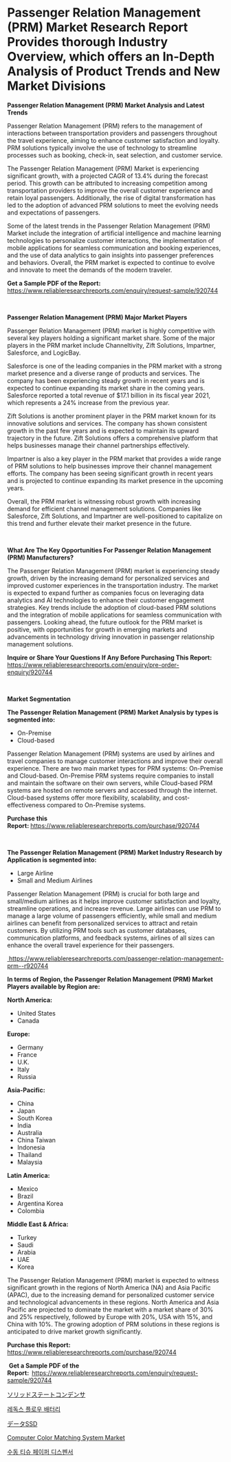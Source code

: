 <p><h1>Passenger Relation Management (PRM) Market Research Report Provides thorough Industry Overview, which offers an In-Depth Analysis of Product Trends and New Market Divisions</h1></p><p><strong>Passenger Relation Management (PRM) Market Analysis and Latest Trends</strong></p>
<p><p>Passenger Relation Management (PRM) refers to the management of interactions between transportation providers and passengers throughout the travel experience, aiming to enhance customer satisfaction and loyalty. PRM solutions typically involve the use of technology to streamline processes such as booking, check-in, seat selection, and customer service.</p><p>The Passenger Relation Management (PRM) Market is experiencing significant growth, with a projected CAGR of 13.4% during the forecast period. This growth can be attributed to increasing competition among transportation providers to improve the overall customer experience and retain loyal passengers. Additionally, the rise of digital transformation has led to the adoption of advanced PRM solutions to meet the evolving needs and expectations of passengers.</p><p>Some of the latest trends in the Passenger Relation Management (PRM) Market include the integration of artificial intelligence and machine learning technologies to personalize customer interactions, the implementation of mobile applications for seamless communication and booking experiences, and the use of data analytics to gain insights into passenger preferences and behaviors. Overall, the PRM market is expected to continue to evolve and innovate to meet the demands of the modern traveler.</p></p>
<p><strong>Get a Sample PDF of the Report:&nbsp;</strong> <a href="https://www.reliableresearchreports.com/enquiry/request-sample/920744">https://www.reliableresearchreports.com/enquiry/request-sample/920744</a></p>
<p>&nbsp;</p>
<p><strong>Passenger Relation Management (PRM) Major Market Players</strong></p>
<p><p>Passenger Relation Management (PRM) market is highly competitive with several key players holding a significant market share. Some of the major players in the PRM market include Channeltivity, Zift Solutions, Impartner, Salesforce, and LogicBay.</p><p>Salesforce is one of the leading companies in the PRM market with a strong market presence and a diverse range of products and services. The company has been experiencing steady growth in recent years and is expected to continue expanding its market share in the coming years. Salesforce reported a total revenue of $17.1 billion in its fiscal year 2021, which represents a 24% increase from the previous year.</p><p>Zift Solutions is another prominent player in the PRM market known for its innovative solutions and services. The company has shown consistent growth in the past few years and is expected to maintain its upward trajectory in the future. Zift Solutions offers a comprehensive platform that helps businesses manage their channel partnerships effectively.</p><p>Impartner is also a key player in the PRM market that provides a wide range of PRM solutions to help businesses improve their channel management efforts. The company has been seeing significant growth in recent years and is projected to continue expanding its market presence in the upcoming years.</p><p>Overall, the PRM market is witnessing robust growth with increasing demand for efficient channel management solutions. Companies like Salesforce, Zift Solutions, and Impartner are well-positioned to capitalize on this trend and further elevate their market presence in the future.</p></p>
<p>&nbsp;</p>
<p><strong>What Are The Key Opportunities For Passenger Relation Management (PRM) Manufacturers?</strong></p>
<p><p>The Passenger Relation Management (PRM) market is experiencing steady growth, driven by the increasing demand for personalized services and improved customer experiences in the transportation industry. The market is expected to expand further as companies focus on leveraging data analytics and AI technologies to enhance their customer engagement strategies. Key trends include the adoption of cloud-based PRM solutions and the integration of mobile applications for seamless communication with passengers. Looking ahead, the future outlook for the PRM market is positive, with opportunities for growth in emerging markets and advancements in technology driving innovation in passenger relationship management solutions.</p></p>
<p><strong>Inquire or Share Your Questions If Any Before Purchasing This Report:</strong> <a href="https://www.reliableresearchreports.com/enquiry/pre-order-enquiry/920744">https://www.reliableresearchreports.com/enquiry/pre-order-enquiry/920744</a></p>
<p>&nbsp;</p>
<p><strong>Market Segmentation</strong></p>
<p><strong>The Passenger Relation Management (PRM) Market Analysis by types is segmented into:</strong></p>
<p><ul><li>On-Premise</li><li>Cloud-based</li></ul></p>
<p><p>Passenger Relation Management (PRM) systems are used by airlines and travel companies to manage customer interactions and improve their overall experience. There are two main market types for PRM systems: On-Premise and Cloud-based. On-Premise PRM systems require companies to install and maintain the software on their own servers, while Cloud-based PRM systems are hosted on remote servers and accessed through the internet. Cloud-based systems offer more flexibility, scalability, and cost-effectiveness compared to On-Premise systems.</p></p>
<p><strong>Purchase this Report:&nbsp;</strong><a href="https://www.reliableresearchreports.com/purchase/920744">https://www.reliableresearchreports.com/purchase/920744</a></p>
<p>&nbsp;</p>
<p><strong>The Passenger Relation Management (PRM) Market Industry Research by Application is segmented into:</strong></p>
<p><ul><li>Large Airline</li><li>Small and Medium Airlines</li></ul></p>
<p><p>Passenger Relation Management (PRM) is crucial for both large and small/medium airlines as it helps improve customer satisfaction and loyalty, streamline operations, and increase revenue. Large airlines can use PRM to manage a large volume of passengers efficiently, while small and medium airlines can benefit from personalized services to attract and retain customers. By utilizing PRM tools such as customer databases, communication platforms, and feedback systems, airlines of all sizes can enhance the overall travel experience for their passengers.</p></p>
<p><a href="https://www.reliableresearchreports.com/passenger-relation-management-prm--r920744">&nbsp;https://www.reliableresearchreports.com/passenger-relation-management-prm--r920744</a></p>
<p><strong>In terms of Region, the Passenger Relation Management (PRM) Market Players available by Region are:</strong></p>
<p>
    <p> <strong> North America: </strong>
        <ul>
            <li>United States</li>
            <li>Canada</li>
        </ul>
        </p> 
    <p> <strong> Europe: </strong>
        <ul>
            <li>Germany</li>
            <li>France</li>
            <li>U.K.</li>
            <li>Italy</li>
            <li>Russia</li>
        </ul>
        </p> 
    <p> <strong> Asia-Pacific: </strong>
        <ul>
            <li>China</li>
            <li>Japan</li>
            <li>South Korea</li>
            <li>India</li>
            <li>Australia</li>
            <li>China Taiwan</li>
            <li>Indonesia</li>
            <li>Thailand</li>
            <li>Malaysia</li>
        </ul>
        </p> 
    <p> <strong> Latin America: </strong>
        <ul>
            <li>Mexico</li>
            <li>Brazil</li>
            <li>Argentina Korea</li>
            <li>Colombia</li>
        </ul>
        </p> 
    <p> <strong> Middle East & Africa: </strong>
        <ul>
            <li>Turkey</li>
            <li>Saudi</li>
            <li>Arabia</li>
            <li>UAE</li>
            <li>Korea</li>
        </ul>
    </p>
    </p>
<p><p>The Passenger Relation Management (PRM) market is expected to witness significant growth in the regions of North America (NA) and Asia Pacific (APAC), due to the increasing demand for personalized customer service and technological advancements in these regions. North America and Asia Pacific are projected to dominate the market with a market share of 30% and 25% respectively, followed by Europe with 20%, USA with 15%, and China with 10%. The growing adoption of PRM solutions in these regions is anticipated to drive market growth significantly.</p></p>
<p><strong>Purchase this Report: </strong><a href="https://www.reliableresearchreports.com/purchase/920744">https://www.reliableresearchreports.com/purchase/920744</a></p>
<p>&nbsp;<strong>Get a Sample PDF of the Report:&nbsp;&nbsp;</strong><a href="https://www.reliableresearchreports.com/enquiry/request-sample/920744">https://www.reliableresearchreports.com/enquiry/request-sample/920744</a></p>
<p><strong></strong></p>
<p><p><a href="https://medium.com/@chloekessler01/%E5%9B%BA%E4%BD%93%E3%82%AD%E3%83%A3%E3%83%91%E3%82%B7%E3%82%BF%E5%B8%82%E5%A0%B4-2031%E5%B9%B4%E3%81%BE%E3%81%A7%E3%81%AE%E6%88%90%E5%8A%9F%E3%81%99%E3%82%8B%E3%83%93%E3%82%B8%E3%83%8D%E3%82%B9%E6%88%A6%E7%95%A5%E3%81%AE%E9%8D%B5-71e75dce762b">ソリッドステートコンデンサ</a></p><p><a href="https://github.com/plelbej847484502/Market-Research-Report-List-2/blob/main/535709159914.md">레독스 플로우 배터리</a></p><p><a href="https://medium.com/@kaitlensen45645/sata-ssd%E5%B8%82%E5%A0%B4%E8%A6%8F%E6%A8%A1%E3%81%AF-%E4%B8%96%E7%95%8C%E3%81%AE%E7%94%A3%E6%A5%AD%E3%81%AB%E3%81%8A%E3%81%91%E3%82%8B%E6%9C%80%E8%89%AF%E3%81%AE%E3%83%9E%E3%83%BC%E3%82%B1%E3%83%86%E3%82%A3%E3%83%B3%E3%82%B0%E3%83%81%E3%83%A3%E3%83%8D%E3%83%AB%E3%82%92%E7%A4%BA%E3%81%97%E3%81%A6%E3%81%84%E3%81%BE%E3%81%99-d08d1e32766b">データSSD</a></p><p><a href="https://www.linkedin.com/pulse/decoding-computer-color-matching-system-market-metrics-share-cl1jf">Computer Color Matching System Market</a></p><p><a href="https://medium.com/@audieyost2004/%EC%88%98%EB%8F%99-%ED%9C%B4%EC%A7%80-%ED%8E%98%EC%9D%B4%ED%8D%BC-%EB%94%94%EC%8A%A4%ED%8E%9C%EC%84%9C-%EC%8B%9C%EC%9E%A5-%EC%9C%A0%ED%98%95-%EC%9D%91%EC%9A%A9-%EB%B0%8F-%EC%A7%80%EB%A6%AC%EB%B3%84-%EC%A2%85%ED%95%A9-%ED%8F%89%EA%B0%80-a978315215b1">수동 티슈 페이퍼 디스펜서</a></p></p>